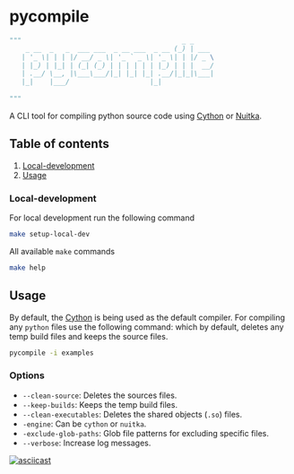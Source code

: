 # pycompile

```python
"""                                        _ _
    _ __  _   _  ___ ___  _ __ ___  _ __ (_) | ___
   | '_ \| | | |/ __/ _ \| '_ ` _ \| '_ \| | |/ _ \
   | |_) | |_| | (_| (_) | | | | | | |_) | | |  __/
   | .__/ \__, |\___\___/|_| |_| |_| .__/|_|_|\___|
   |_|    |___/                    |_|
   
"""
```
A CLI tool for compiling python source code using [Cython](https://cython.org/)  or
[Nuitka](https://nuitka.net/).

## Table of contents
1. [Local-development](#local-development)
2. [Usage](#usage)

### Local-development
For local development run the following command
```bash
make setup-local-dev
```
All available `make` commands
```bash
make help
```

## Usage
By default, the [Cython](https://cython.org/) is being used as the default
compiler. 
For compiling any `python` files use the following command:
which by default, deletes any temp build files and keeps the source files.
```bash
pycompile -i examples
```
### Options 
* `--clean-source`: Deletes the sources files.
* `--keep-builds`: Keeps the temp build files.
* `--clean-executables`: Deletes the shared objects (`.so`) files.
* `-engine`: Can be `cython` or `nuitka`.
* `-exclude-glob-paths`: Glob file patterns for excluding specific files.
* `--verbose`: Increase log messages.

[![asciicast](https://asciinema.org/a/QK5h8zR0oW2CGvfJtrmWZ3es0.svg)](https://asciinema.org/a/QK5h8zR0oW2CGvfJtrmWZ3es0)

